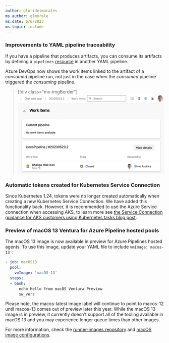 ```yaml
---
author: gloridelmorales
ms.author: glmorale
ms.date: 6/6/2023
ms.topic: include
---
```


### Improvements to YAML pipeline traceability

If you have a pipeline that produces artifacts, you can consume its artifacts by defining a `pipelines` [resource](https://learn.microsoft.com/azure/devops/pipelines/process/resources?#define-a-pipelines-resource) in another YAML pipeline.

Azure DevOps now shows the work items linked to the artifact of a _consumed_ pipeline run, not just in the case when the _consumed_ pipeline triggered the _consuming_ pipeline.

> [!div class="mx-imgBorder"]
> ![Current pipeline image.](../../media/222-pipelines-01.png "image of current pipeline")

### Automatic tokens created for Kubernetes Service Connection

Since Kubernetes 1.24, tokens were no longer created automatically when creating a new Kubernetes Service Connection. We have added this functionality back. However, it is recommended to use the Azure Service connection when accessing AKS, to learn more see [the Service Connection guidance for AKS customers using Kubernetes tasks blog post](https://devblogs.microsoft.com/devops/service-connection-guidance-for-aks-customers-using-kubernetes-tasks/).

### Preview of macOS 13 Ventura for Azure Pipeline hosted pools 

The macOS 13 image is now available in preview for Azure Pipelines hosted agents. To use this image, update your YAML file to include `vmImage:'macos-13'`:  

```yaml
- job: macOS13
  pool:
    vmImage: 'macOS-13'
  steps:
  - bash: |
      echo Hello from macOS Ventura Preview
      sw_vers
```

Please note, the macos-latest image label will continue to point to macos-12 until macos-13 comes out of preview later this year. While the macOS 13 image is in preview, it currently doesn't support all of the tooling available in macOS 13 and you may experience longer queue times than other images. 

For more information, check the [runner-images repository](https://github.com/actions/runner-images/issues/6426) and [macOS image configurations](https://github.com/actions/runner-images/tree/main/images/macos).